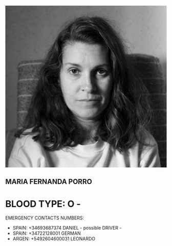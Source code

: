 [![Build Status](https://github.com/peladillas/Contact_info_fer/blob/main/fer.jpeg)]()

## MARIA FERNANDA PORRO

# BLOOD TYPE:  O - 

EMERGENCY CONTACTS NUMBERS:

- SPAIN: +34693687374     DANIEL	-  possible DRIVER -
- SPAIN: +34722128001     GERMAN
- ARGEN: +5492604600031   LEONARDO
